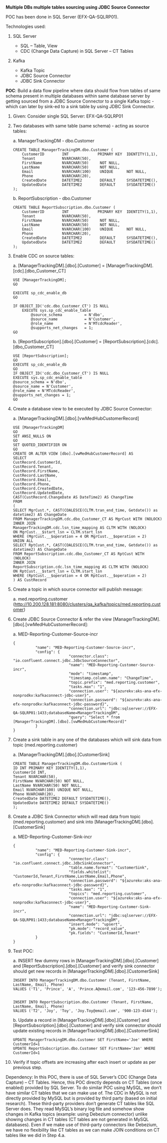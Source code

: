 **Multiple DBs multiple tables sourcing using JDBC Source Connector**

POC has been done in SQL Server (EFX-QA-SQLRP01).

Technologies used:

1.	SQL Server
     * SQL – Table, View
     * CDC (Change Data Capture) in SQL Server – CT Tables
     
2.	Kafka
     * Kafka Topic
     * JDBC Source Connector
     * JDBC Sink Connector

**POC**: Build a data flow pipeline where data should flow from tables of same schema present in multiple databases within same database server by getting sourced from a JDBC Source Connector to a single Kafka topic - which can later by sink-ed to a sink table by using JDBC Sink Connector.

1.	Given: Consider single SQL Server: EFX-QA-SQLRP01
2.	Two databases with same table (same schema) - acting as source tables:

    a.	ManagerTrackingDM - dbo.Customer

    ```
    CREATE TABLE ManagerTrackingDM.dbo.Customer (
        CustomerID        INT             PRIMARY KEY  IDENTITY(1,1),
        Tenant            NVARCHAR(50),
        FirstName         NVARCHAR(50)     NOT NULL,
        LastName          NVARCHAR(50)     NOT NULL,
        Email             NVARCHAR(100)    UNIQUE      NOT NULL,
        Phone             NVARCHAR(20),
        CreatedDate       DATETIME2        DEFAULT     SYSDATETIME(),
        UpdatedDate       DATETIME2        DEFAULT     SYSDATETIME()
    );
    ```

    b.	ReportSubscription - dbo.Customer

    ```
    CREATE TABLE ReportSubscription.dbo.Customer (
        CustomerID        INT             PRIMARY KEY  IDENTITY(1,1),
        Tenant            NVARCHAR(50),
        FirstName         NVARCHAR(50)     NOT NULL,
        LastName          NVARCHAR(50)     NOT NULL,
        Email             NVARCHAR(100)    UNIQUE      NOT NULL,
        Phone             NVARCHAR(20),
        CreatedDate       DATETIME2        DEFAULT     SYSDATETIME(),
        UpdatedDate       DATETIME2        DEFAULT     SYSDATETIME()
    );
    ```

3.	Enable CDC on source tables:

    a.	[ManagerTrackingDM].[dbo].[Customer] = [ManagerTrackingDM].[cdc].[dbo_Customer_CT]

    ```
    USE [ManagerTrackingDM];
    GO

    EXECUTE sp_cdc_enable_db
    GO

    IF OBJECT_ID('cdc.dbo_Customer_CT') IS NULL
    	EXECUTE sys.sp_cdc_enable_table 
    		@source_schema 			= N'dbo',
    		@source_name 			= N'Customer',
    		@role_name 				= N'MTcdcReader',
    		@supports_net_changes 	= 1;
    GO
    ```

    b.	[ReportSubscription].[dbo].[Customer] = [ReportSubscription].[cdc].[dbo_Customer_CT]

    ```
    USE [ReportSubscription];
    GO
    EXECUTE sp_cdc_enable_db
    GO
    IF OBJECT_ID('cdc.dbo_Customer_CT') IS NULL
    EXECUTE sys.sp_cdc_enable_table
    @source_schema = N'dbo',
    @source_name = N'Customer',
    @role_name = N'MTcdcReader',
    @supports_net_changes = 1;
    GO
    ```

4.	Create a database view to be executed by JDBC Source Connector:

    a.	[ManagerTrackingDM].[dbo].[vwMedHubCustomerRecord]

    ```
    USE [ManagerTrackingDM]
    GO
    SET ANSI_NULLS ON
    GO
    SET QUOTED_IDENTIFIER ON
    GO
    CREATE OR ALTER VIEW [dbo].[vwMedHubCustomerRecord] AS
    SELECT
    CustRecord.CustomerId, 
    CustRecord.Tenant,
    CustRecord.FirstName,
    CustRecord.LastName,
    CustRecord.Email,
    CustRecord.Phone,
    CustRecord.CreatedDate,
    CustRecord.UpdatedDate,
    CAST(CustRecord.ChangeDate AS DateTime2) AS ChangeTime
    FROM
    (
    SELECT MgrCust.*, CAST(COALESCE(CLTM.tran_end_time, Getdate()) as datetime2) AS ChangeDate
    FROM ManagerTrackingDM.cdc.dbo_Customer_CT AS MgrCust WITH (NOLOCK)
    INNER JOIN
    ManagerTrackingDM.cdc.lsn_time_mapping AS CLTM WITH (NOLOCK)
    ON MgrCust.__$start_lsn = CLTM.start_lsn
    WHERE (MgrCust.__$operation = 4 OR MgrCust.__$operation = 2)
    UNION ALL
    SELECT RptCust.*, CAST(COALESCE(CLTM.tran_end_time, Getdate()) as datetime2) AS ChangeDate
    FROM ReportSubscription.cdc.dbo_Customer_CT AS RptCust WITH (NOLOCK)
    INNER JOIN
    ReportSubscription.cdc.lsn_time_mapping AS CLTM WITH (NOLOCK)
    ON RptCust.__$start_lsn = CLTM.start_lsn
    WHERE (RptCust.__$operation = 4 OR RptCust.__$operation = 2)
    ) AS CustRecord
    ```

5.	Create a topic in which source connector will publish message:

    a.	med.reporting.customer (http://10.200.128.181:8080/clusters/qa_kafka/topics/med.reporting.customer)

6.	Create JDBC Source Connector & refer the view [ManagerTrackingDM].[dbo].[vwMedHubCustomerRecord]:

    a.	MED-Reporting-Customer-Source-incr

    ```
    {
              "name": "MED-Reporting-Customer-Source-incr",
              "config": {
                             "connector.class": "io.confluent.connect.jdbc.JdbcSourceConnector",
                             "name": "MED-Reporting-Customer-Source-incr",
                             "mode": "timestamp",
                             "timestamp.column.name": "ChangeTime",
                             "topic.prefix": "med.reporting.customer",
                             "tasks.max": "1",
                             "connection.user": "${azurekv:aks-ana-efx-nonprodkv:kafkaconnect-jdbc-user}",
                             "connection.password": "${azurekv:aks-ana-efx-nonprodkv:kafkaconnect-jdbc-password}",
                             "connection.url": "jdbc:sqlserver://EFX-QA-SQLRP01:1433;databaseName=ManagerTrackingDM",
                             "query": "Select * from [ManagerTrackingDM].[dbo].[vwMedHubCustomerRecord]"
              }
    }
    ```
7.	Create a sink table in any one of the databases which will sink data from topic (med.reporting.customer)

    a.	[ManagerTrackingDM].[dbo].[CustomerSink]

    ```
    CREATE TABLE ManagerTrackingDM.dbo.CustomerSink (
    ID INT PRIMARY KEY IDENTITY(1,1),
    CustomerId INT,
    Tenant NVARCHAR(50),
    FirstName NVARCHAR(50) NOT NULL,
    LastName NVARCHAR(50) NOT NULL,
    Email NVARCHAR(100) UNIQUE NOT NULL,
    Phone NVARCHAR(20),
    CreatedDate DATETIME2 DEFAULT SYSDATETIME(),
    UpdatedDate DATETIME2 DEFAULT SYSDATETIME()
    );
    ```

8.	Create a JDBC Sink Connector which will read data from topic (med.reporting.customer) and sink into [ManagerTrackingDM].[dbo].[CustomerSink]

    a.	MED-Reporting-Customer-Sink-incr

    ```
    {
              "name": "MED-Reporting-Customer-Sink-incr",
              "config": {
                             "connector.class": "io.confluent.connect.jdbc.JdbcSinkConnector",
                             "table.name.format": "CustomerSink",
                             "fields.whitelist": "CustomerId,Tenant,FirstName,LastName,Email,Phone",
                             "connection.password": "${azurekv:aks-ana-efx-nonprodkv:kafkaconnect-jdbc-password}",
                             "tasks.max": "1",
                             "topics": "med.reporting.customer",
                             "connection.user": "${azurekv:aks-ana-efx-nonprodkv:kafkaconnect-jdbc-user}",
                             "name": "MED-Reporting-Customer-Sink-incr",
                             "connection.url": "jdbc:sqlserver://EFX-QA-SQLRP01:1433;databaseName=ManagerTrackingDM",
                             "insert.mode": "upsert",
                             "pk.mode": "record_value",
                             "pk.fields": "CustomerId,Tenant"
              }
    }
    ```

9.	Test POC:

    a.	INSERT few dummy rows in [ManagerTrackingDM].[dbo].[Customer] and [ReportSubscription].[dbo].[Customer] and verify sink connector should get new records in [ManagerTrackingDM].[dbo].[CustomerSink]

    ```
    INSERT INTO ManagerTrackingDM.dbo.Customer (Tenant, FirstName, LastName, Email, Phone) 
    VALUES ('T1', 'Prince', 'A', 'Prince.A@email.com', '123-456-7890');
    

    INSERT INTO ReportSubscription.dbo.Customer (Tenant, FirstName, LastName, Email, Phone) 
    VALUES ('T2', 'Joy', 'Toy', 'Joy.Toy@email.com', '900-123-4544');
    ```

    b.	Update a record in [ManagerTrackingDM].[dbo].[Customer] and [ReportSubscription].[dbo].[Customer] and verify sink connector should update existing records in [ManagerTrackingDM].[dbo].[CustomerSink]

    ```
    UPDATE ManagerTrackingDM.dbo.Customer SET FirstName='Joe' WHERE CustomerId=1        
    UPDATE ReportSubscription.dbo.Customer SET FirstName='Jan' WHERE CustomerId=1
    ```

10.	Verify if topic offsets are increasing after each insert or update as per previous step.


Dependency:
In this POC, there is use of SQL Server’s CDC (Change Data Capture) – CT Tables. Hence, this POC directly depends on CT Tables (once enabled) provided by SQL Server. To do similar POC using MySQL, we don’t have similar CT tables that we can make use of. The CDC in MySQL is not directly provided by MySQL but is provided by third party (based on initial research). These third-party providers don’t generate CT tables like SQL Server does. They read MySQL’s binary log file and somehow show changes in Kafka topics (example: using Debezium connector) unlike showing changes in CT tables (CT tables are not generated in MySQL databases). Even if we make use of third-party connectors like Debezium, we have no flexibility like CT tables as we can make JOIN conditions on CT tables like we did in Step 4.a.
